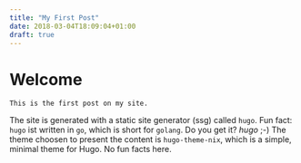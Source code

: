 ```yaml
---
title: "My First Post"
date: 2018-03-04T18:09:04+01:00
draft: true
---
```


# Welcome

```
This is the first post on my site.
```
The site is generated with a static site generator (ssg) called `hugo`.
Fun fact: `hugo` ist written in `go`, which is short for `golang`. Do you get it? *hugo* ;-)
The theme choosen to present the content is `hugo-theme-nix`, which is a simple, minimal theme for Hugo. No fun facts here.





